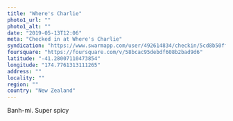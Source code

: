 ```yaml
---
title: "Where's Charlie"
photo1_url: ""
photo1_alt: ""
date: "2019-05-13T12:06"
meta: "Checked in at Where's Charlie"
syndication: "https://www.swarmapp.com/user/492614834/checkin/5cd8b50ffebf31002b6037fe"
foursquare: "https://foursquare.com/v/58bcac95debdf608b2bad9d6"
latitude: "-41.28007110473854"
longitude: "174.7761313111265"
address: ""
locality: ""
region: ""
country: "New Zealand"
---
```

Banh-mi. Super spicy
